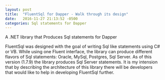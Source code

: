 ```yaml
---
layout: post
title:  "FluentSql for Dapper - Walk through its design"
date:   2016-11-27 21:13:52 -0500
categories: Sql statements for Dapper
---
```

<div class="message">
A .NET library that Produces Sql statements for Dapper
</div>

FluentSql was designed with the goal of writing Sql like statements using C# or VB. While using one Fluent interface, the library can produce different flavors of Sql statements: Oracle, MySql, Postgres, Sql Server. As of this version (1.7.9) the library produces Sql Server statements. It is my intension that by describing the architecture of this library there will be developers that would like to help in developing FluentSql further.

